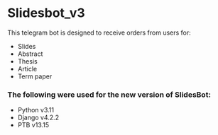 # Slidesbot_v3
This telegram bot is designed to receive orders from users for:
 - Slides
 - Abstract
 - Thesis
 - Article
 - Term paper

### The following were used for the new version of SlidesBot:
 - Python v3.11
 - Django v4.2.2
 - PTB v13.15
